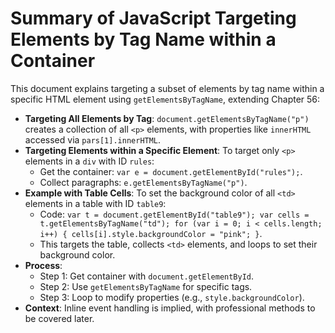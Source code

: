 Summary of JavaScript Targeting Elements by Tag Name within a Container
=======================================================================

This document explains targeting a subset of elements by tag name within a specific HTML element using `getElementsByTagName`, extending Chapter 56:

-   **Targeting All Elements by Tag**: `document.getElementsByTagName("p")` creates a collection of all `<p>` elements, with properties like `innerHTML` accessed via `pars[1].innerHTML`.
-   **Targeting Elements within a Specific Element**: To target only `<p>` elements in a `div` with ID `rules`:
    -   Get the container: `var e = document.getElementById("rules");`.
    -   Collect paragraphs: `e.getElementsByTagName("p")`.
-   **Example with Table Cells**: To set the background color of all `<td>` elements in a table with ID `table9`:
    -   Code: `var t = document.getElementById("table9"); var cells = t.getElementsByTagName("td"); for (var i = 0; i < cells.length; i++) { cells[i].style.backgroundColor = "pink"; }`.
    -   This targets the table, collects `<td>` elements, and loops to set their background color.
-   **Process**:
    -   Step 1: Get container with `document.getElementById`.
    -   Step 2: Use `getElementsByTagName` for specific tags.
    -   Step 3: Loop to modify properties (e.g., `style.backgroundColor`).
-   **Context**: Inline event handling is implied, with professional methods to be covered later.